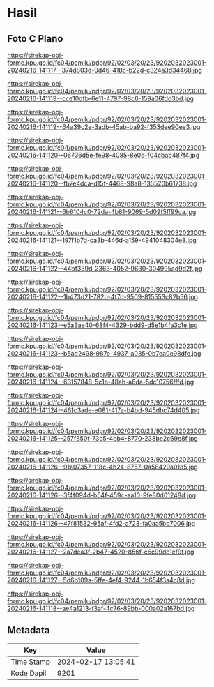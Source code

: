 # Hasil

## Foto C Plano

https://sirekap-obj-formc.kpu.go.id/fc04/pemilu/pdpr/92/02/03/20/23/9202032023001-20240216-141117--374d803d-0d46-418c-b22d-c324a3d34468.jpg

https://sirekap-obj-formc.kpu.go.id/fc04/pemilu/pdpr/92/02/03/20/23/9202032023001-20240216-141119--cce10dfb-6e11-4797-98c6-159a06fdd3bd.jpg

https://sirekap-obj-formc.kpu.go.id/fc04/pemilu/pdpr/92/02/03/20/23/9202032023001-20240216-141119--64a39c2e-3adb-45ab-ba92-f353dee90ee3.jpg

https://sirekap-obj-formc.kpu.go.id/fc04/pemilu/pdpr/92/02/03/20/23/9202032023001-20240216-141120--06736d5e-fe98-4085-8e0d-f04cbab487f4.jpg

https://sirekap-obj-formc.kpu.go.id/fc04/pemilu/pdpr/92/02/03/20/23/9202032023001-20240216-141120--fb7e4dca-d15f-4468-98a8-135520b61738.jpg

https://sirekap-obj-formc.kpu.go.id/fc04/pemilu/pdpr/92/02/03/20/23/9202032023001-20240216-141121--6b6104c0-72da-4b81-9069-5d09f5ff99ca.jpg

https://sirekap-obj-formc.kpu.go.id/fc04/pemilu/pdpr/92/02/03/20/23/9202032023001-20240216-141121--197f1b7d-ca3b-446d-a159-4941048304e8.jpg

https://sirekap-obj-formc.kpu.go.id/fc04/pemilu/pdpr/92/02/03/20/23/9202032023001-20240216-141122--44bf339d-2363-4052-9630-304995ad9d2f.jpg

https://sirekap-obj-formc.kpu.go.id/fc04/pemilu/pdpr/92/02/03/20/23/9202032023001-20240216-141122--1b473d21-782b-4f7d-9509-815553c82b56.jpg

https://sirekap-obj-formc.kpu.go.id/fc04/pemilu/pdpr/92/02/03/20/23/9202032023001-20240216-141123--e5a3ae40-68f4-4329-bdd9-d5e1b4fa3c1e.jpg

https://sirekap-obj-formc.kpu.go.id/fc04/pemilu/pdpr/92/02/03/20/23/9202032023001-20240216-141123--b5ad2498-987e-4937-a035-0b7ea0e98dfe.jpg

https://sirekap-obj-formc.kpu.go.id/fc04/pemilu/pdpr/92/02/03/20/23/9202032023001-20240216-141124--63157848-5c1b-48ab-a6da-5dc10756fffd.jpg

https://sirekap-obj-formc.kpu.go.id/fc04/pemilu/pdpr/92/02/03/20/23/9202032023001-20240216-141124--461c3ade-e081-417a-b4bd-945dbc74d405.jpg

https://sirekap-obj-formc.kpu.go.id/fc04/pemilu/pdpr/92/02/03/20/23/9202032023001-20240216-141125--257f350f-73c5-4bb4-8770-238be2c69e8f.jpg

https://sirekap-obj-formc.kpu.go.id/fc04/pemilu/pdpr/92/02/03/20/23/9202032023001-20240216-141126--91a07357-118c-4b24-8757-0a58429a01d5.jpg

https://sirekap-obj-formc.kpu.go.id/fc04/pemilu/pdpr/92/02/03/20/23/9202032023001-20240216-141126--3f4f094d-b54f-459c-aa10-9fe80d01248d.jpg

https://sirekap-obj-formc.kpu.go.id/fc04/pemilu/pdpr/92/02/03/20/23/9202032023001-20240216-141126--47f81532-95af-4fd2-a723-fa0aa5bb7006.jpg

https://sirekap-obj-formc.kpu.go.id/fc04/pemilu/pdpr/92/02/03/20/23/9202032023001-20240216-141127--2a7dea3f-2b47-4520-856f-c6c99dc1cf9f.jpg

https://sirekap-obj-formc.kpu.go.id/fc04/pemilu/pdpr/92/02/03/20/23/9202032023001-20240216-141127--5d6b109a-5ffe-4ef4-9244-1b654f3a4c8d.jpg

https://sirekap-obj-formc.kpu.go.id/fc04/pemilu/pdpr/92/02/03/20/23/9202032023001-20240216-141118--ae4a1213-f3af-4c76-89bb-000a02a167bd.jpg


## Metadata

| Key        | Value               |
| ---------- | ------------------- |
| Time Stamp | 2024-02-17 13:05:41 |
| Kode Dapil | 9201                |



